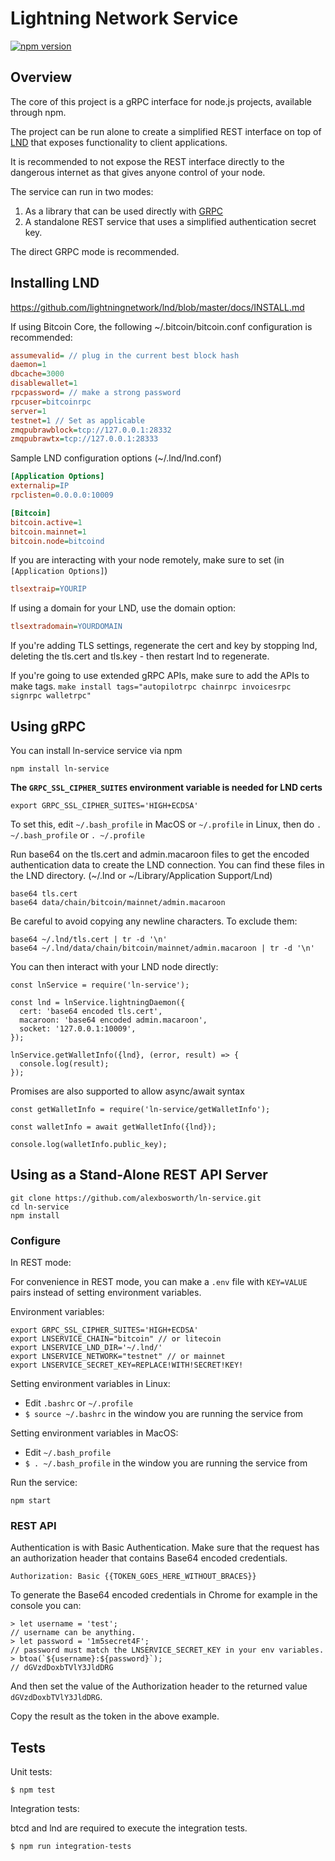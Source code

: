 # Lightning Network Service

[![npm version](https://badge.fury.io/js/ln-service.svg)](https://badge.fury.io/js/ln-service)

## Overview

The core of this project is a gRPC interface for node.js projects, available
through npm.

The project can be run alone to create a simplified REST interface on top of
[LND](https://github.com/lightningnetwork/lnd) that exposes functionality to
client applications.

It is recommended to not expose the REST interface directly to the dangerous
internet as that gives anyone control of your node.

The service can run in two modes:

1. As a library that can be used directly with [GRPC](https://grpc.io/)
2. A standalone REST service that uses a simplified authentication secret key.

The direct GRPC mode is recommended.

## Installing LND

https://github.com/lightningnetwork/lnd/blob/master/docs/INSTALL.md

If using Bitcoin Core, the following ~/.bitcoin/bitcoin.conf configuration is
recommended:

```ini
assumevalid= // plug in the current best block hash
daemon=1
dbcache=3000
disablewallet=1
rpcpassword= // make a strong password
rpcuser=bitcoinrpc
server=1
testnet=1 // Set as applicable
zmqpubrawblock=tcp://127.0.0.1:28332
zmqpubrawtx=tcp://127.0.0.1:28333
```

Sample LND configuration options (~/.lnd/lnd.conf)

```ini
[Application Options]
externalip=IP
rpclisten=0.0.0.0:10009

[Bitcoin]
bitcoin.active=1
bitcoin.mainnet=1
bitcoin.node=bitcoind
```

If you are interacting with your node remotely, make sure to set (in
`[Application Options]`)

```ini
tlsextraip=YOURIP
```

If using a domain for your LND, use the domain option:

```ini
tlsextradomain=YOURDOMAIN
```

If you're adding TLS settings, regenerate the cert and key by stopping lnd,
deleting the tls.cert and tls.key - then restart lnd to regenerate.

If you're going to use extended gRPC APIs, make sure to add the APIs to make
tags. `make install tags="autopilotrpc chainrpc invoicesrpc signrpc walletrpc"`

## Using gRPC

You can install ln-service service via npm

    npm install ln-service

**The `GRPC_SSL_CIPHER_SUITES` environment variable is needed for LND certs**

    export GRPC_SSL_CIPHER_SUITES='HIGH+ECDSA'

To set this, edit `~/.bash_profile` in MacOS or `~/.profile` in Linux, then do
`. ~/.bash_profile` or `. ~/.profile`

Run base64 on the tls.cert and admin.macaroon files to get the encoded
authentication data to create the LND connection. You can find these files in
the LND directory. (~/.lnd or ~/Library/Application Support/Lnd)

    base64 tls.cert
    base64 data/chain/bitcoin/mainnet/admin.macaroon

Be careful to avoid copying any newline characters. To exclude them:

    base64 ~/.lnd/tls.cert | tr -d '\n'
    base64 ~/.lnd/data/chain/bitcoin/mainnet/admin.macaroon | tr -d '\n'

You can then interact with your LND node directly:

```node
const lnService = require('ln-service');

const lnd = lnService.lightningDaemon({
  cert: 'base64 encoded tls.cert',
  macaroon: 'base64 encoded admin.macaroon',
  socket: '127.0.0.1:10009',
});

lnService.getWalletInfo({lnd}, (error, result) => {
  console.log(result);
});
```

Promises are also supported to allow async/await syntax

```node
const getWalletInfo = require('ln-service/getWalletInfo');

const walletInfo = await getWalletInfo({lnd});

console.log(walletInfo.public_key);
```

## Using as a Stand-Alone REST API Server

    git clone https://github.com/alexbosworth/ln-service.git
    cd ln-service
    npm install

### Configure

In REST mode:

For convenience in REST mode, you can make a `.env` file with `KEY=VALUE` pairs
instead of setting environment variables.

Environment variables:

    export GRPC_SSL_CIPHER_SUITES='HIGH+ECDSA'
    export LNSERVICE_CHAIN="bitcoin" // or litecoin
    export LNSERVICE_LND_DIR='~/.lnd/'
    export LNSERVICE_NETWORK="testnet" // or mainnet
    export LNSERVICE_SECRET_KEY=REPLACE!WITH!SECRET!KEY!

Setting environment variables in Linux:

- Edit `.bashrc` or `~/.profile`
- `$ source ~/.bashrc` in the window you are running the service from

Setting environment variables in MacOS:

- Edit `~/.bash_profile`
- `$ . ~/.bash_profile` in the window you are running the service from

Run the service:

    npm start

### REST API

Authentication is with Basic Authentication.  Make sure that the request has an
authorization header that contains Base64 encoded credentials.

    Authorization: Basic {{TOKEN_GOES_HERE_WITHOUT_BRACES}}

To generate the Base64 encoded credentials in Chrome for example in the console
you can:

    > let username = 'test';
    // username can be anything.
    > let password = '1m5secret4F';
    // password must match the LNSERVICE_SECRET_KEY in your env variables.
    > btoa(`${username}:${password}`);
    // dGVzdDoxbTVlY3JldDRG

And then set the value of the Authorization header to the returned value
`dGVzdDoxbTVlY3JldDRG`.

Copy the result as the token in the above example.

## Tests

Unit tests:

    $ npm test

Integration tests:

btcd and lnd are required to execute the integration tests.

    $ npm run integration-tests

